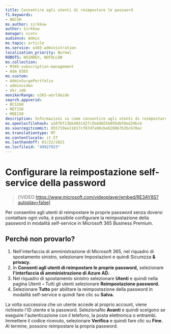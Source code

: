 ```yaml
---
title: Consentire agli utenti di reimpostare le password
f1.keywords:
- NOCSH
ms.author: sirkkuw
author: Sirkkuw
manager: scotv
audience: Admin
ms.topic: article
ms.service: o365-administration
localization_priority: Normal
ROBOTS: NOINDEX, NOFOLLOW
ms.collection:
- M365-subscription-management
- Adm_O365
ms.custom:
- AdminSurgePortfolio
- adminvideo
- okr_smb
monikerRange: o365-worldwide
search.appverid:
- BCS160
- MET150
- MOE150
description: Informazioni su come consentire agli utenti di reimpostare le proprie password in Microsoft 365 Business Premium.
ms.openlocfilehash: a1078f13bb4031427c5bdd655b095dbf8ed29bcb
ms.sourcegitcommit: 855719ee21017cf87dfa98cbe62806763bcb78ac
ms.translationtype: MT
ms.contentlocale: it-IT
ms.lasthandoff: 01/22/2021
ms.locfileid: "49927923"
---
```

# <a name="set-up-self-service-password-reset"></a>Configurare la reimpostazione self-service della password

> [!VIDEO https://www.microsoft.com/videoplayer/embed/RE3AY8S?autoplay=false]

Per consentire agli utenti di reimpostare le proprie password senza doversi contattare ogni volta, è possibile configurare la reimpostazione della password in modalità self-service in Microsoft 365 Business Premium.

## <a name="try-it"></a>Perché non provarlo?

1. Nell'interfaccia di amministrazione di Microsoft 365,  nel riquadro di spostamento sinistro, selezionare Impostazioni e quindi Sicurezza **& privacy.**
1. In **Consenti agli utenti di reimpostare le proprie password,** selezionare **l'interfaccia di amministrazione di Azure AD.**
1. Nel riquadro di spostamento sinistro selezionare **Utenti** e quindi nella pagina Utenti **-** Tutti gli utenti selezionare **Reimpostazione password.**
1. Selezionare **Tutto** per abilitare la reimpostazione della password in modalità self-service e quindi fare clic su **Salva.**

La volta successiva che un utente accede al proprio account, viene richiesto l'ID utente e la password. SelezionaNo **Avanti** e quindi scelgono se eseguire l'autenticazione con il telefono, la posta elettronica o entrambi. Immettere il codice ricevuto, selezionare **Verifica** e quindi fare clic su **Fine.** Al termine, possono reimpostare la propria password.
